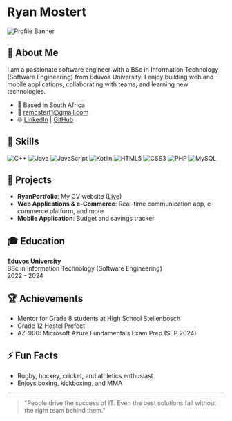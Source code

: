 # Ryan Mostert

![Profile Banner](https://avatars.githubusercontent.com/u/145659362?v=4)

## 👋 About Me

I am a passionate software engineer with a BSc in Information Technology (Software Engineering) from Eduvos University. I enjoy building web and mobile applications, collaborating with teams, and learning new technologies.

- 📍 Based in South Africa  
- 📧 [ramostert1@gmail.com](mailto:ramostert1@gmail.com)  
- 🌐 [LinkedIn](https://www.linkedin.com/in/ryan-mostert-46047432b/) | [GitHub](https://github.com/RyanMostert)

## 🚀 Skills

![C++](https://img.shields.io/badge/C++-00599C?style=flat&logo=c%2B%2B&logoColor=white)
![Java](https://img.shields.io/badge/Java-007396?style=flat&logo=java&logoColor=white)
![JavaScript](https://img.shields.io/badge/JavaScript-F7DF1E?style=flat&logo=javascript&logoColor=black)
![Kotlin](https://img.shields.io/badge/Kotlin-0095D5?style=flat&logo=kotlin&logoColor=white)
![HTML5](https://img.shields.io/badge/HTML5-E34F26?style=flat&logo=html5&logoColor=white)
![CSS3](https://img.shields.io/badge/CSS3-1572B6?style=flat&logo=css3&logoColor=white)
![PHP](https://img.shields.io/badge/PHP-777BB4?style=flat&logo=php&logoColor=white)
![MySQL](https://img.shields.io/badge/MySQL-4479A1?style=flat&logo=mysql&logoColor=white)

## 💼 Projects

- **RyanPortfolio**: My CV website ([Live](https://ryanmostert.github.io/RyanPortfolio/))
- **Web Applications & e-Commerce**: Real-time communication app, e-commerce platform, and more
- **Mobile Application**: Budget and savings tracker

## 🎓 Education

**Eduvos University**  
BSc in Information Technology (Software Engineering)  
2022 - 2024

## 🏆 Achievements

- Mentor for Grade 8 students at High School Stellenbosch
- Grade 12 Hostel Prefect
- AZ-900: Microsoft Azure Fundamentals Exam Prep (SEP 2024)

## ⚡ Fun Facts

- Rugby, hockey, cricket, and athletics enthusiast
- Enjoys boxing, kickboxing, and MMA

---

> "People drive the success of IT. Even the best solutions fail without the right team behind them."
